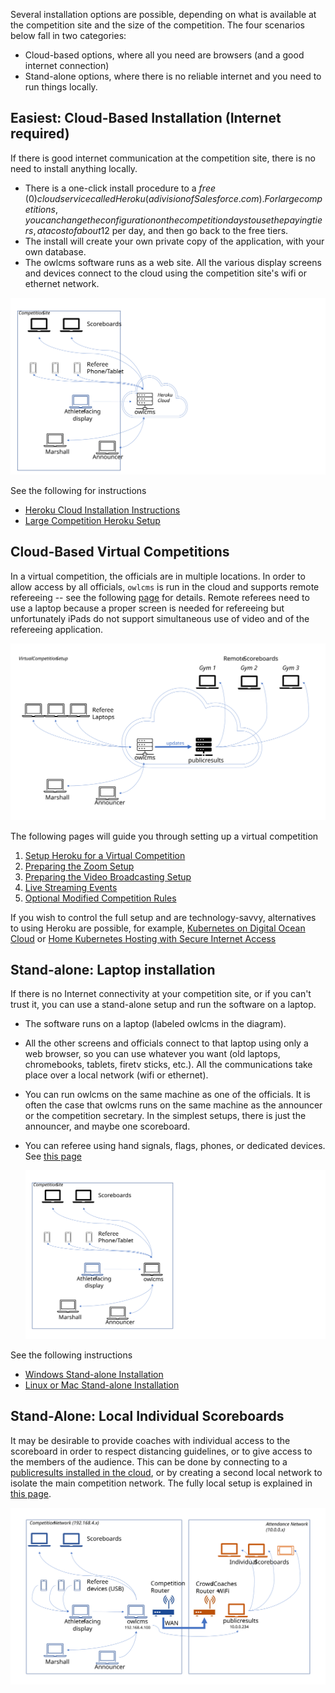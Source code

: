 Several installation options are possible, depending on what is available at the competition site and the size of the competition.  The four scenarios below fall in two categories:

- Cloud-based options, where all you need are browsers (and a good internet connection)
- Stand-alone options, where there is no reliable internet and you need to run things locally.

## Easiest: Cloud-Based Installation (Internet required)

If there is good internet communication at the competition site, there is no need to install anything locally. 

- There is a one-click install procedure to a *free* (0$) cloud service called Heroku (a division of Salesforce.com).  For large competitions, you can change the configuration on the competition days to use the paying tiers, at a cost of about 12$ per day, and then go back to the free tiers.
- The install will create your own private copy of the application, with your own database.
- The owlcms software runs as a web site. All the various display screens and devices connect to the cloud using the competition site's wifi or ethernet network.

![Slide9](img/PublicResults/CloudExplained/Slide9.SVG)

See the following for instructions

  * [Heroku Cloud Installation Instructions](Heroku)
  * [Large Competition Heroku Setup](HerokuLarge)

## Cloud-Based Virtual Competitions

In a virtual competition, the officials are in multiple locations.  In order to allow access by all officials, `owlcms` is run in the cloud and supports remote refereeing -- see the following [page](Refereeing#Mobile-Device-Refereeing) for details. Remote referees need to use a laptop because a proper screen is needed for refereeing but unfortunately iPads do not support simultaneous use of video and of the refereeing application.

![Slide5](img/PublicResults/CloudExplained/Slide5.SVG)

The following pages will guide you through setting up a virtual competition

1. [Setup Heroku for a Virtual Competition](HerokuLarge)
2. [Preparing the Zoom Setup](PrepareZoomBroacasting)
3. [Preparing the Video Broadcasting Setup](OBS)
4. [Live Streaming Events](Streaming)
5. [Optional Modified Competition Rules](ModifiedRules)

If you wish to control the full setup and are technology-savvy, alternatives to using Heroku are possible, for example, [Kubernetes on Digital Ocean Cloud](DigitalOcean) or [Home Kubernetes Hosting with Secure Internet Access](k3d)

## Stand-alone: Laptop installation

If there is no Internet connectivity at your competition site, or if you can't trust it, you can use a stand-alone setup and run the software on a laptop.

- The software runs on a laptop (labeled owlcms in the diagram). 

- All the other screens and officials connect to that laptop using only a web browser, so you can use whatever you want (old laptops, chromebooks, tablets, firetv sticks, etc.).  All the communications take place over a local network (wifi or ethernet).

- You can run owlcms on the same machine as one of the officials.  It is often the case that owlcms runs on the same machine as the announcer or the competition secretary.  In the simplest setups, there is just the announcer, and maybe one scoreboard.

- You can referee using hand signals, flags, phones, or dedicated devices. See [this page](Refereeing)

  ![Slide1](img/PublicResults/CloudExplained/Slide7.SVG)

See the following instructions

  * [Windows Stand-alone Installation](LocalWindowsSetup)
  * [Linux or Mac Stand-alone Installation](LocalLinuxMacSetup)

## Stand-Alone: Local Individual Scoreboards

It may be desirable to provide coaches with individual access to the scoreboard in order to respect distancing guidelines, or to give access to the members of the audience. This can be done by connecting to a [publicresults installed in the cloud](), or by creating a second local network to isolate the main competition network.  The fully local setup is explained in [this page](PublicResults_Local).

![Slide1](img/PublicResults/LocalPublicResults/Slide1.SVG)

